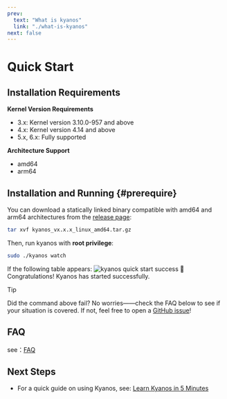```yaml
---
prev:
  text: "What is kyanos"
  link: "./what-is-kyanos"
next: false
---
```


# Quick Start

## Installation Requirements

**Kernel Version Requirements**

- 3.x: Kernel version 3.10.0-957 and above
- 4.x: Kernel version 4.14 and above
- 5.x, 6.x: Fully supported

**Architecture Support**

- amd64
- arm64

## Installation and Running {#prerequire}

You can download a statically linked binary compatible with amd64 and arm64
architectures from the
[release page](https://github.com/hengyoush/kyanos/releases):

```bash
tar xvf kyanos_vx.x.x_linux_amd64.tar.gz
```

Then, run kyanos with **root privilege**:

```bash
sudo ./kyanos watch
```

If the following table appears:
![kyanos quick start success](/quickstart-success.png) 🎉 Congratulations!
Kyanos has started successfully.

<!-- prettier-ignore -->
> [!TIP]
> Did the command above fail? No worries——check the FAQ below to see if
> your situation is covered. If not, feel free to open a
> [GitHub issue](https://github.com/hengyoush/kyanos/issues)!

## FAQ

see：[FAQ](./faq)

## Next Steps

- For a quick guide on using Kyanos, see: [Learn Kyanos in 5 Minutes](./how-to)
